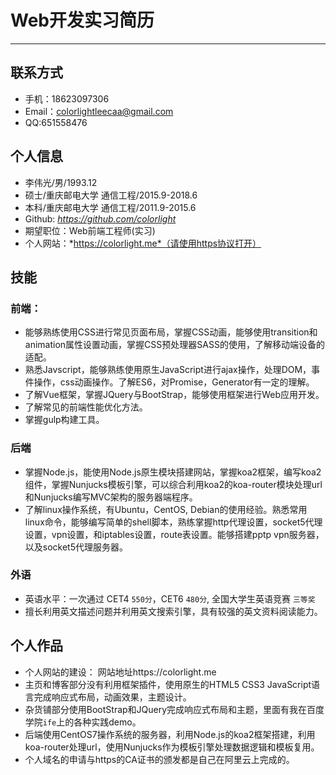 # Web开发实习简历
---
## 联系方式


- 手机：18623097306
- Email：colorlightleecaa@gmail.com
- QQ:651558476    




## 个人信息

 - 李伟光/男/1993.12 
 - 硕士/重庆邮电大学 通信工程/2015.9-2018.6
 - 本科/重庆邮电大学 通信工程/2011.9-2015.6
 - Github: *https://github.com/colorlight*
 - 期望职位：Web前端工程师(实习)
 - 个人网站：*https://colorlight.me*（请使用https协议打开）

 

## 技能
### 前端：

- 能够熟练使用CSS进行常见页面布局，掌握CSS动画，能够使用transition和animation属性设置动画，掌握CSS预处理器SASS的使用，了解移动端设备的适配。
- 熟悉Javscript，能够熟练使用原生JavaScript进行ajax操作，处理DOM，事件操作，css动画操作。了解ES6，对Promise，Generator有一定的理解。
- 了解Vue框架，掌握JQuery与BootStrap，能够使用框架进行Web应用开发。
- 了解常见的前端性能优化方法。
- 掌握gulp构建工具。
### 后端
- 掌握Node.js，能使用Node.js原生模块搭建网站，掌握koa2框架，编写koa2组件，掌握Nunjucks模板引擎，可以综合利用koa2的koa-router模块处理url和Nunjucks编写MVC架构的服务器端程序。
- 了解linux操作系统，有Ubuntu，CentOS, Debian的使用经验。熟悉常用linux命令，能够编写简单的shell脚本，熟练掌握http代理设置，socket5代理设置，vpn设置，和iptables设置，route表设置。能够搭建pptp vpn服务器，以及socket5代理服务器。 

### 外语
- 英语水平：一次通过 CET4 ```550分```，CET6 ```480分```, 全国大学生英语竞赛 ```三等奖```
- 擅长利用英文描述问题并利用英文搜索引擎，具有较强的英文资料阅读能力。 


## 个人作品

* 个人网站的建设： 网站地址https://colorlight.me
*  主页和博客部分没有利用框架插件，使用原生的HTML5 CSS3 JavaScript语言完成响应式布局，动画效果，主题设计。
*  杂货铺部分使用BootStrap和JQuery完成响应式布局和主题，里面有我在百度学院```ife```上的各种实践demo。
*  后端使用CentOS7操作系统的服务器，利用Node.js的koa2框架搭建，利用koa-router处理url，使用Nunjucks作为模板引擎处理数据逻辑和模板复用。 
*  个人域名的申请与https的CA证书的颁发都是自己在阿里云上完成的。

